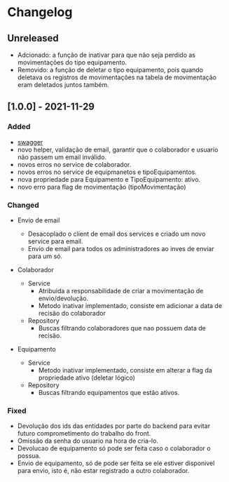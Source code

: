 # Changelog

## Unreleased
- Adcionado: a função de inativar para que não seja perdido as movimentações do tipo equipamento.
- Removido: a função de deletar o tipo equipamento, pois quando deletava os registros de movimentações na tabela de movimentação eram deletados juntos também.

## [1.0.0] - 2021-11-29

### Added
- [swagger](https://app.swaggerhub.com/apis-docs/grupo_undefined/Projeto-Inventario-Raro-Academy/1.0.0)
- novo helper, validação de email, garantir que o colaborador e usuario não passem um email inválido.
- novos erros no service de colaborador.
- novos erros no service de equipmanetos e tipoEquipamentos.
- nova propriedade para Equipamento e TipoEquipamento: ativo.
- novo erro para flag de movimentação (tipoMovimentação)

### Changed
- Envio de email
    - Desacoplado o client de email dos services e criado um novo service para email.
    - Envio de email para todos os administradores ao inves de enviar para um só.

- Colaborador    
    - Service
        - Atribuida a responsabilidade de criar a movimentação de envio/devolução.
        - Metodo inativar implementado, consiste em adicionar a data de recisão do colaborador
    - Repository
        - Buscas filtrando colaboradores que nao possuem data de recisão.

- Equipamento    
    - Service
        - Metodo inativar implementado, consiste em alterar a flag da propriedade ativo (deletar lógico)
    - Repository
        - Buscas filtrando equipamentos que estão ativos.


### Fixed

- Devolução dos ids das entidades por parte do backend para evitar futuro comprometimento do trabalho do front.
- Omissão da senha do usuario na hora de cria-lo.
- Devolucao de equipamento só pode ser feita caso o colaborador o possua.
- Envio de equipamento, só de pode ser feita se ele estiver disponivel para envio, isto é, não estar registrado a outro colaborador.
